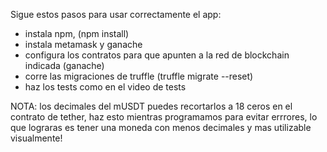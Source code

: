 Sigue estos pasos para usar correctamente el app:
- instala npm, (npm install)
- instala metamask y ganache
- configura los contratos para que apunten a la red de blockchain indicada (ganache)
- corre las migraciones de truffle (truffle migrate --reset)
- haz los tests como en el video de tests

NOTA: los decimales del mUSDT puedes recortarlos a 18 ceros en el contrato de tether, haz esto mientras programamos para evitar errrores, lo que lograras es tener una moneda con menos decimales y mas utilizable visualmente!